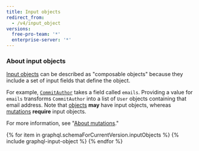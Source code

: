 ```yaml
---
title: Input objects
redirect_from:
  - /v4/input_object
versions:
  free-pro-team: '*'
  enterprise-server: '*'
---
```


### About input objects

[Input objects](https://graphql.github.io/graphql-spec/June2018/#sec-Input-Objects) can be described as "composable objects" because they include a set of input fields that define the object.

For example, [`CommitAuthor`](/v4/input_object/commitauthor/) takes a field called `emails`. Providing a value for `emails` transforms `CommitAuthor` into a list of `User` objects containing that email address. Note that [objects](/v4/object) **may** have input objects, whereas [mutations](/v4/mutation) **require** input objects.

For more information, see "[About mutations](/v4/guides/forming-calls#about-mutations)."

{% for item in graphql.schemaForCurrentVersion.inputObjects %}
  {% include graphql-input-object %}
{% endfor %}
